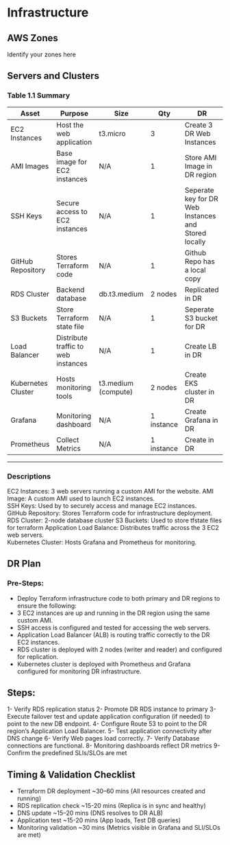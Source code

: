 # Infrastructure

## AWS Zones
Identify your zones here

## Servers and Clusters

### Table 1.1 Summary
| Asset              | Purpose                             | Size                | Qty        | DR                                                   |
|--------------------|-------------------------------------|---------------------|------------|------------------------------------------------------|
| EC2 Instances      | Host the web application            | t3.micro            | 3          | Create 3 DR Web Instances                            |
| AMI Images         | Base image for EC2 instances        | N/A                 | 1          | Store AMI Image in DR region                         |
| SSH Keys           | Secure access to EC2 instances      | N/A                 | 1          | Seperate key for DR Web Instances and Stored locally |
| GitHub Repository  | Stores Terraform code               | N/A                 | 1          | Github Repo has a local copy                         |
| RDS Cluster        | Backend database                    | db.t3.medium        | 2 nodes    | Replicated in DR                                     |
| S3 Buckets         | Store Terraform state file          | N/A                 | 1          | Seperate S3 bucket for DR                            |
| Load Balancer      | Distribute traffic to web instances | N/A                 | 1          | Create LB in DR                                      |
| Kubernetes Cluster | Hosts monitoring tools              | t3.medium (compute) | 2 nodes    | Create EKS cluster in DR                             |
| Grafana            | Monitoring dashboard                | N/A                 | 1 instance | Create Grafana in DR                                 |
| Prometheus         | Collect Metrics                     | N/A                 | 1 instance | Create in DR                                         |

---

### Descriptions
EC2 Instances: 3 web servers running a custom AMI for the website. 
AMI Image: A custom AMI used to launch EC2 instances.                    
SSH Keys: Used by to securely access and manage EC2 instances.                 
GitHub Repository: Stores Terraform code for infrastructure deployment.                           
RDS Cluster: 2-node database cluster 
S3 Buckets: Used to store tfstate files for terraform
Application Load Balance: Distributes traffic across the 3 EC2 web servers.                              
Kubernetes Cluster: Hosts Grafana and Prometheus for monitoring.                                   

## DR Plan
### Pre-Steps:

- Deploy Terraform infrastructure code to both primary and DR regions to ensure the following:
- 3 EC2 instances are up and running in the DR region using the same custom AMI.
- SSH access is configured and tested for accessing the web servers.
- Application Load Balancer (ALB) is routing traffic correctly to the DR EC2 instances.
- RDS cluster is deployed with 2 nodes (writer and reader) and configured for replication.
- Kubernetes cluster is deployed with Prometheus and Grafana configured for monitoring DR infrastructure.

## Steps:

1- Verify RDS replication status
2- Promote DR RDS instance to primary
3- Execute failover test and update application configuration (if needed) to point to the new DB endpoint.
4- Configure Route 53 to point to the DR region’s Application Load Balancer.
5- Test application connectivity after DNS change
6- Verify Web pages load correctly.
7- Verify Database connections are functional.
8- Monitoring dashboards reflect DR metrics 
9- Confirm the predefined SLIs/SLOs are met

## Timing & Validation Checklist

- Terraform DR deployment	~30–60 mins	(All resources created and running)
- RDS replication check 	~15-20 mins	(Replica is in sync and healthy)
- DNS update	            ~15–20 mins	(DNS resolves to DR ALB)
- Application test	        ~15-20 mins	(App loads, Test DB queries)
- Monitoring validation	    ~30    mins	(Metrics visible in Grafana and SLI/SLOs are met)